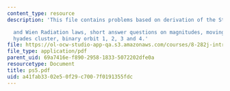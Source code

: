 ```yaml
---
content_type: resource
description: 'This file contains problems based on derivation of the Stefan-Boltzmann

  and Wien Radiation laws, short answer questions on magnitudes, moving cluster method-the
  hyades cluster, binary orbit 1, 2, 3 and 4.'
file: https://ol-ocw-studio-app-qa.s3.amazonaws.com/courses/8-282j-introduction-to-astronomy-spring-2006/a41fab3302e50f29c7007f0191355fdc_ps5.pdf
file_type: application/pdf
parent_uid: 69a7416e-f890-2958-1833-5072202dfe0a
resourcetype: Document
title: ps5.pdf
uid: a41fab33-02e5-0f29-c700-7f0191355fdc
---
```

